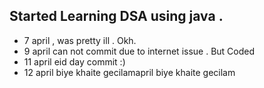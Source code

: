 ## Started Learning DSA using java .
- 7 april , was pretty ill . Okh.
- 9 april can not commit due to internet issue . But Coded
- 11 april eid day commit :)
- 12 april biye khaite gecilamapril biye khaite gecilam